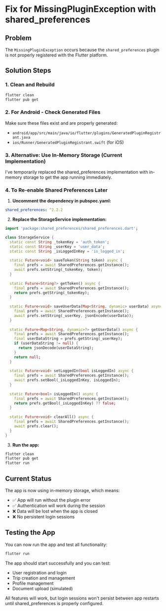 # Fix for MissingPluginException with shared_preferences

## Problem
The `MissingPluginException` occurs because the `shared_preferences` plugin is not properly registered with the Flutter platform.

## Solution Steps

### 1. Clean and Rebuild
```bash
flutter clean
flutter pub get
```

### 2. For Android - Check Generated Files
Make sure these files exist and are properly generated:
- `android/app/src/main/java/io/flutter/plugins/GeneratedPluginRegistrant.java`
- `ios/Runner/GeneratedPluginRegistrant.swift` (for iOS)

### 3. Alternative: Use In-Memory Storage (Current Implementation)
I've temporarily replaced the shared_preferences implementation with in-memory storage to get the app running immediately.

### 4. To Re-enable Shared Preferences Later

1. **Uncomment the dependency in pubspec.yaml:**
```yaml
shared_preferences: ^2.2.2
```

2. **Replace the StorageService implementation:**
```dart
import 'package:shared_preferences/shared_preferences.dart';

class StorageService {
  static const String _tokenKey = 'auth_token';
  static const String _userKey = 'user_data';
  static const String _isLoggedInKey = 'is_logged_in';
  
  static Future<void> saveToken(String token) async {
    final prefs = await SharedPreferences.getInstance();
    await prefs.setString(_tokenKey, token);
  }
  
  static Future<String?> getToken() async {
    final prefs = await SharedPreferences.getInstance();
    return prefs.getString(_tokenKey);
  }
  
  static Future<void> saveUserData(Map<String, dynamic> userData) async {
    final prefs = await SharedPreferences.getInstance();
    await prefs.setString(_userKey, jsonEncode(userData));
  }
  
  static Future<Map<String, dynamic>?> getUserData() async {
    final prefs = await SharedPreferences.getInstance();
    final userDataString = prefs.getString(_userKey);
    if (userDataString != null) {
      return jsonDecode(userDataString);
    }
    return null;
  }
  
  static Future<void> setLoggedIn(bool isLoggedIn) async {
    final prefs = await SharedPreferences.getInstance();
    await prefs.setBool(_isLoggedInKey, isLoggedIn);
  }
  
  static Future<bool> isLoggedIn() async {
    final prefs = await SharedPreferences.getInstance();
    return prefs.getBool(_isLoggedInKey) ?? false;
  }
  
  static Future<void> clearAll() async {
    final prefs = await SharedPreferences.getInstance();
    await prefs.clear();
  }
}
```

3. **Run the app:**
```bash
flutter clean
flutter pub get
flutter run
```

## Current Status
The app is now using in-memory storage, which means:
- ✅ App will run without the plugin error
- ✅ Authentication will work during the session
- ❌ Data will be lost when the app is closed
- ❌ No persistent login sessions

## Testing the App
You can now run the app and test all functionality:
```bash
flutter run
```

The app should start successfully and you can test:
- User registration and login
- Trip creation and management
- Profile management
- Document upload (simulated)

All features will work, but login sessions won't persist between app restarts until shared_preferences is properly configured.

